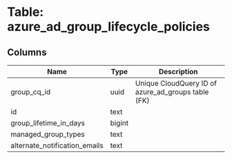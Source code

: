 
# Table: azure_ad_group_lifecycle_policies

## Columns
| Name        | Type           | Description  |
| ------------- | ------------- | -----  |
|group_cq_id|uuid|Unique CloudQuery ID of azure_ad_groups table (FK)|
|id|text||
|group_lifetime_in_days|bigint||
|managed_group_types|text||
|alternate_notification_emails|text||
